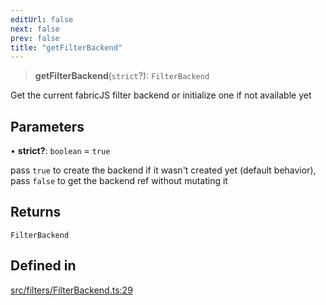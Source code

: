 ```yaml
---
editUrl: false
next: false
prev: false
title: "getFilterBackend"
---
```


> **getFilterBackend**(`strict`?): `FilterBackend`

Get the current fabricJS filter backend  or initialize one if not available yet

## Parameters

• **strict?**: `boolean` = `true`

pass `true` to create the backend if it wasn't created yet (default behavior),
pass `false` to get the backend ref without mutating it

## Returns

`FilterBackend`

## Defined in

[src/filters/FilterBackend.ts:29](https://github.com/fabricjs/fabric.js/blob/c093e29e73123dafcfa091ff4d5e04e690bb796e/src/filters/FilterBackend.ts#L29)
